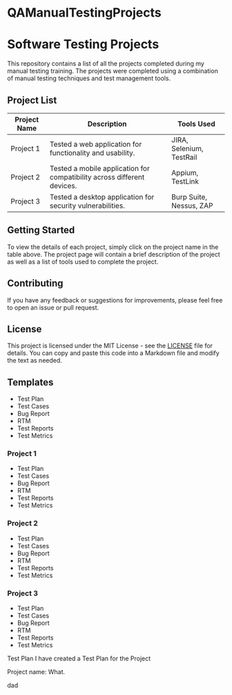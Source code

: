 # QAManualTestingProjects
# Software Testing Projects
This repository contains a list of all the projects completed during my manual testing training. The projects were completed using a combination of manual testing techniques and test management tools.

## Project List

| Project Name | Description | Tools Used |
|--------------|-------------|------------|
| Project 1    | Tested a web application for functionality and usability. | JIRA, Selenium, TestRail |
| Project 2    | Tested a mobile application for compatibility across different devices. | Appium, TestLink |
| Project 3    | Tested a desktop application for security vulnerabilities. | Burp Suite, Nessus, ZAP |

## Getting Started

To view the details of each project, simply click on the project name in the table above. The project page will contain a brief description of the project as well as a list of tools used to complete the project.

## Contributing

If you have any feedback or suggestions for improvements, please feel free to open an issue or pull request.

## License

This project is licensed under the MIT License - see the [LICENSE](LICENSE) file for details.
You can copy and paste this code into a Markdown file and modify the text as needed.







## Templates
- Test Plan
- Test Cases
- Bug Report
- RTM
- Test Reports
- Test Metrics


### Project 1
- Test Plan
- Test Cases
- Bug Report
- RTM
- Test Reports
- Test Metrics

### Project 2
- Test Plan
- Test Cases
- Bug Report
- RTM
- Test Reports
- Test Metrics

### Project 3
- Test Plan
- Test Cases
- Bug Report
- RTM
- Test Reports
- Test Metrics

Test Plan
I have created a Test Plan for the Project

Project name: 
What.

dad



